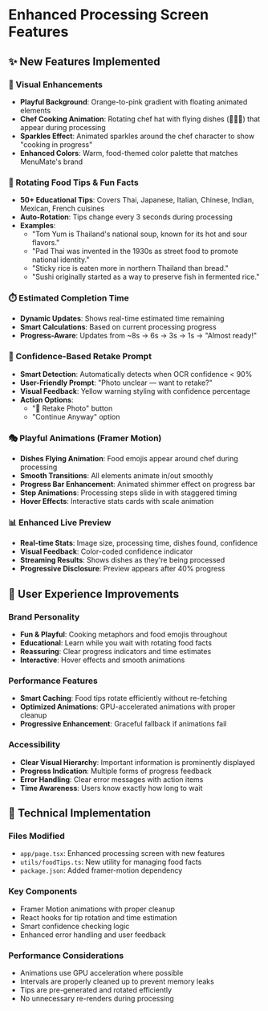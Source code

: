 # Enhanced Processing Screen Features

## ✨ New Features Implemented

### 🎨 Visual Enhancements
- **Playful Background**: Orange-to-pink gradient with floating animated elements
- **Chef Cooking Animation**: Rotating chef hat with flying dishes (🍜🍛🥘) that appear during processing
- **Sparkles Effect**: Animated sparkles around the chef character to show "cooking in progress"
- **Enhanced Colors**: Warm, food-themed color palette that matches MenuMate's brand

### 🍴 Rotating Food Tips & Fun Facts
- **50+ Educational Tips**: Covers Thai, Japanese, Italian, Chinese, Indian, Mexican, French cuisines
- **Auto-Rotation**: Tips change every 3 seconds during processing
- **Examples**:
  - "Tom Yum is Thailand's national soup, known for its hot and sour flavors."
  - "Pad Thai was invented in the 1930s as street food to promote national identity."
  - "Sticky rice is eaten more in northern Thailand than bread."
  - "Sushi originally started as a way to preserve fish in fermented rice."

### ⏱️ Estimated Completion Time
- **Dynamic Updates**: Shows real-time estimated time remaining
- **Smart Calculations**: Based on current processing progress
- **Progress-Aware**: Updates from ~8s → 6s → 3s → 1s → "Almost ready!"

### 📸 Confidence-Based Retake Prompt
- **Smart Detection**: Automatically detects when OCR confidence < 90%
- **User-Friendly Prompt**: "Photo unclear — want to retake?"
- **Visual Feedback**: Yellow warning styling with confidence percentage
- **Action Options**: 
  - "🔄 Retake Photo" button
  - "Continue Anyway" option

### 🎭 Playful Animations (Framer Motion)
- **Dishes Flying Animation**: Food emojis appear around chef during processing
- **Smooth Transitions**: All elements animate in/out smoothly
- **Progress Bar Enhancement**: Animated shimmer effect on progress bar
- **Step Animations**: Processing steps slide in with staggered timing
- **Hover Effects**: Interactive stats cards with scale animation

### 📊 Enhanced Live Preview
- **Real-time Stats**: Image size, processing time, dishes found, confidence
- **Visual Feedback**: Color-coded confidence indicator
- **Streaming Results**: Shows dishes as they're being processed
- **Progressive Disclosure**: Preview appears after 40% progress

## 🎯 User Experience Improvements

### Brand Personality
- **Fun & Playful**: Cooking metaphors and food emojis throughout
- **Educational**: Learn while you wait with rotating food facts
- **Reassuring**: Clear progress indicators and time estimates
- **Interactive**: Hover effects and smooth animations

### Performance Features
- **Smart Caching**: Food tips rotate efficiently without re-fetching
- **Optimized Animations**: GPU-accelerated animations with proper cleanup
- **Progressive Enhancement**: Graceful fallback if animations fail

### Accessibility
- **Clear Visual Hierarchy**: Important information is prominently displayed
- **Progress Indication**: Multiple forms of progress feedback
- **Error Handling**: Clear error messages with action items
- **Time Awareness**: Users know exactly how long to wait

## 🔧 Technical Implementation

### Files Modified
- `app/page.tsx`: Enhanced processing screen with new features
- `utils/foodTips.ts`: New utility for managing food facts
- `package.json`: Added framer-motion dependency

### Key Components
- Framer Motion animations with proper cleanup
- React hooks for tip rotation and time estimation
- Smart confidence checking logic
- Enhanced error handling and user feedback

### Performance Considerations
- Animations use GPU acceleration where possible
- Intervals are properly cleaned up to prevent memory leaks
- Tips are pre-generated and rotated efficiently
- No unnecessary re-renders during processing